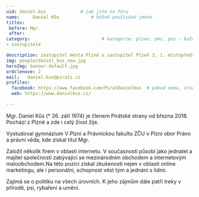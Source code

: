 ```yaml
---
uid: daniel.kus				# jak jste na fóru
name:     Daniel Kůs  			# běžně používáné jméno
titles:
 before: Mgr.
 after: 
category:                 			# kategorie: plzen, pms, pos - každá na svůj řádek
- zastupitele

description: zastupitel města Plzně a zastupitel Plzeň 3, 1. místopředseda a člen místního sdružení Plzeň
img: people/daniel_kus_new.jpg
heroImg: banner-default.jpg
ordclenove: 2
mail:	daniel.kus@pirati.cz
profiles:
  facebook: https://www.facebook.com/PiratDanielKus  # pokud nema, staci smazat tuto radku
  web: https://www.danielkus.cz/
  
--- 
```


Mgr. Daniel Kůs (* 26. září 1974) je členem Pirátské strany od března 2018. Pochází z Plzně a zde i celý život žije.

Vystudoval gymnázium V Plzni a Právnickou fakultu ZČU v Plzni obor Právo a právní věda, kde získal titul Mgr.

Založil několik firem v oblasti internetu. V současnosti působí jako jednatel a majitel společnosti zabývající se mezinárodním obchodem a internetovým maloobchodem.Na této pozici získal zkušenosti nejen v oblasti online marketingu, ale i personální, schopnost vést tým a jednání s lidmi.

Zajímá se o politiku na všech úrovních. K jeho zájmům dále patří treky v přírodě, psi, rybaření a umění. 
